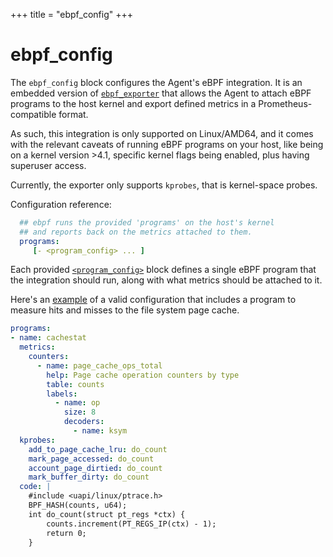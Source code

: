 +++
title = "ebpf_config"
+++

# ebpf_config

The `ebpf_config` block configures the Agent's eBPF integration.
It is an embedded version of
[`ebpf_exporter`](https://github.com/cloudflare/ebpf_exporter)
that allows the Agent to attach eBPF programs to the host kernel
and export defined metrics in a Prometheus-compatible format.

As such, this integration is only supported on Linux/AMD64, and
it comes with the relevant caveats of running eBPF programs 
on your host, like being on a kernel version >4.1, specific
kernel flags being enabled, plus having superuser access.

Currently, the exporter only supports `kprobes`, that is
kernel-space probes.

Configuration reference:

```yaml
  ## ebpf runs the provided 'programs' on the host's kernel
  ## and reports back on the metrics attached to them.
  programs: 
     [- <program_config> ... ]
```

Each provided [`<program_config>`](https://pkg.go.dev/github.com/cloudflare/ebpf_exporter@v1.2.5/config#Program) block defines a single eBPF program that the integration should run, along with what metrics should be attached to it.

Here's an [example](https://github.com/cloudflare/ebpf_exporter/blob/master/examples/cachestat.yaml) of a valid configuration that includes a program to measure hits and misses to the file system page cache.

```yaml
programs:
- name: cachestat
  metrics:
    counters:
      - name: page_cache_ops_total
        help: Page cache operation counters by type
        table: counts
        labels:
          - name: op
            size: 8
            decoders:
              - name: ksym
  kprobes:
    add_to_page_cache_lru: do_count
    mark_page_accessed: do_count
    account_page_dirtied: do_count
    mark_buffer_dirty: do_count
  code: |
    #include <uapi/linux/ptrace.h>
    BPF_HASH(counts, u64);
    int do_count(struct pt_regs *ctx) {
        counts.increment(PT_REGS_IP(ctx) - 1);
        return 0;
    }
```
